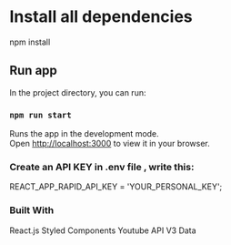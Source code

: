 # Install all dependencies

npm install

## Run app

In the project directory, you can run:

### `npm run start`

Runs the app in the development mode.\
Open [http://localhost:3000](http://localhost:3000) to view it in your browser.

### Create an API KEY in .env file , write this:

REACT_APP_RAPID_API_KEY = 'YOUR_PERSONAL_KEY';

### Built With

React.js
Styled Components
Youtube API V3 Data
